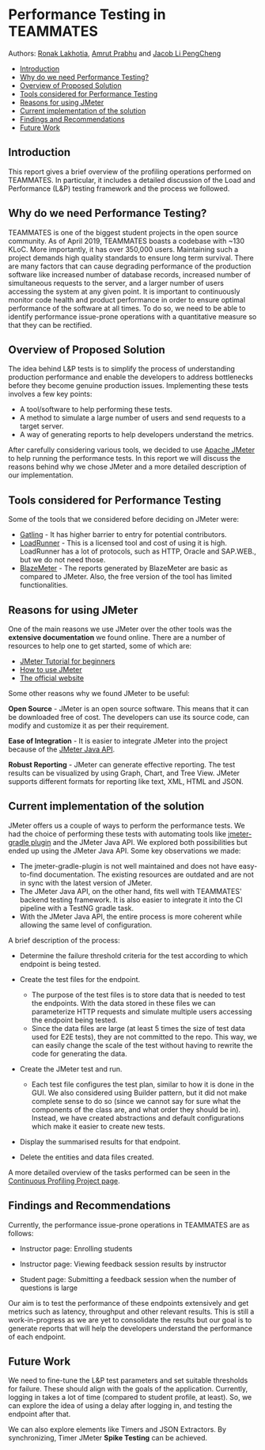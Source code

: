 # Performance Testing in TEAMMATES

Authors: [Ronak Lakhotia](https://github.com/RonakLakhotia), [Amrut Prabhu](https://github.com/amrut-prabhu) and [Jacob Li PengCheng](https://github.com/jacoblipech)

* [Introduction](#Introduction)
* [Why do we need Performance Testing?](#Why-do-we-need-Performance-Testing)
* [Overview of Proposed Solution](#Overview-of-Proposed-Solution)
* [Tools considered for Performance Testing](#Tools-considered-for-Performance-Testing)
* [Reasons for using JMeter](#Reasons-for-using-JMeter)
* [Current implementation of the solution](#current-implementation-of-the-solution)
* [Findings and Recommendations](#findings-and-recommendations)
* [Future Work](#Future-work)

## Introduction

This report gives a brief overview of the profiling operations performed on TEAMMATES.  In particular, it includes a detailed discussion of the Load and Performance (L&P) testing framework and the process we followed.

## Why do we need Performance Testing?

TEAMMATES is one of the biggest student projects in the open source community. As of April 2019, TEAMMATES boasts a codebase with ~130 KLoC. More importantly, it has over 350,000 users.
Maintaining such a project demands high quality standards to ensure long term survival. 
There are many factors that can cause degrading performance of the production software like increased number of database records, increased number of simultaneous requests to the server, and a larger number of users accessing the system at any given point.
It is important to continuously monitor code health and product performance in order to ensure optimal performance of the software at all times. To do so, we need to be able to identify performance issue-prone operations with a quantitative measure so that they can be rectified.

## Overview of Proposed Solution

The idea behind L&P tests is to simplify the process of understanding production performance and enable the developers to address bottlenecks before they become genuine production issues.
Implementing these tests involves a few key points:

* A tool/software to help performing these tests.
* A method to simulate a large number of users and send requests to a target server.
* A way of generating reports to help developers understand the metrics.

After carefully considering various tools, we decided to use [Apache JMeter](https://jmeter.apache.org/) to help running the performance tests.
In this report we will discuss the reasons behind why we chose JMeter and a more detailed description of our implementation.

## Tools considered for Performance Testing

Some of the tools that we considered before deciding on JMeter were:

* [Gatling](https://gatling.io/) - It has higher barrier to entry for potential contributors.
* [LoadRunner](https://www.guru99.com/introduction-to-hp-loadrunner-and-its-archtecture.html) - This is a licensed tool and cost of using it is high. LoadRunner has a lot of protocols, such as HTTP, Oracle and SAP.WEB., but we do not need those.
* [BlazeMeter](https://www.blazemeter.com/) - The reports generated by BlazeMeter are basic as compared to JMeter. Also, the free version of the tool has limited functionalities.
 
## Reasons for using JMeter

One of the main reasons we use JMeter over the other tools was the **extensive documentation** we found online. There are a number of resources to help one to get started, some of which are:

* [JMeter Tutorial for beginners](https://www.guru99.com/jmeter-tutorials.html)
* [How to use JMeter](https://www.blazemeter.com/blog/how-use-jmeter-assertions-three-easy-steps)
* [The official website](https://jmeter.apache.org/usermanual/build-web-test-plan.html)

Some other reasons why we found JMeter to be useful:

**Open Source** -  JMeter is an open source software. This means that it can be downloaded free of cost. The developers can use its source code, can modify and customize it as per their requirement.

**Ease of Integration** - It is easier to integrate JMeter into the project because of the [JMeter Java API](https://jmeter.apache.org/api/index.html).

**Robust Reporting** - JMeter can generate effective reporting. The test results can be visualized by using Graph, Chart, and Tree View. JMeter supports different formats for reporting like text, XML, HTML and JSON.

## Current implementation of the solution

JMeter offers us a couple of ways to perform the performance tests. We had the choice of performing these tests with automating tools like [jmeter-gradle plugin](https://github.com/jmeter-gradle-plugin/jmeter-gradle-plugin) and the JMeter Java API. 
We explored both possibilities but ended up using the JMeter Java API. Some key observations we made:

* The jmeter-gradle-plugin is not well maintained and does not have easy-to-find documentation. The existing resources are outdated and are not in sync with the latest version of JMeter. 
* The JMeter Java API, on the other hand, fits well with TEAMMATES' backend testing framework. It is also easier to integrate it into the CI pipeline with a TestNG gradle task.
* With the JMeter Java API, the entire process is more coherent while allowing the same level of configuration.

A brief description of the process:

* Determine the failure threshold criteria for the test according to which endpoint is being tested.

* Create the test files for the endpoint.
    * The purpose of the test files is to store data that is needed to test the endpoints. With the data stored in these files we can parameterize HTTP requests and simulate multiple users accessing the endpoint being tested. 
    * Since the data files are large (at least 5 times the size of test data used for E2E tests), they are not committed to the repo. This way, we can easily change the scale of the test without having to rewrite the code for generating the data.

* Create the JMeter test and run.
    * Each test file configures the test plan, similar to how it is done in the GUI. We also considered using Builder pattern, but it did not make complete sense to do so (since we cannot say for sure what the components of the class are, and what order they should be in). Instead, we have created abstractions and default configurations which make it easier to create new tests.

* Display the summarised results for that endpoint.

* Delete the entities and data files created.

A more detailed overview of the tasks performed can be seen in the [Continuous Profiling Project page](https://github.com/teammates/teammates/projects/7).

## Findings and Recommendations

Currently, the performance issue-prone operations in TEAMMATES are as follows:

* Instructor page: Enrolling students

* Instructor page: Viewing feedback session results by instructor

* Student page: Submitting a feedback session when the number of questions is large

Our aim is to test the performance of these endpoints extensively and get metrics such as latency, throughput and other relevant results.
This is still a work-in-progress as we are yet to consolidate the results but our goal is to generate reports that will help the developers understand the performance of each endpoint. 

## Future Work

We need to fine-tune the L&P test parameters and set suitable thresholds for failure. These should align with the goals of the application.
Currently, logging in takes a lot of time (compared to student profile, at least). So, we can explore the idea of using a delay after logging in, and testing the endpoint after that.

We can also explore elements like Timers and JSON Extractors. By synchronizing, Timer JMeter **Spike Testing** can be achieved.
